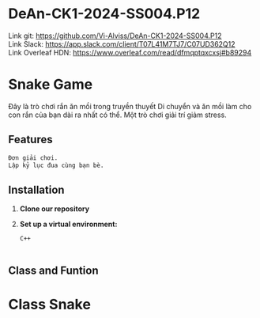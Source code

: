 # DeAn-CK1-2024-SS004.P12

Link git: https://github.com/Vi-Alviss/DeAn-CK1-2024-SS004.P12  
Link Slack: https://app.slack.com/client/T07L41M7TJ7/C07UD362Q12  
Link Overleaf HDN: https://www.overleaf.com/read/dfmqptqxcxsj#b89294

# Snake Game
Đây là trò chơi rắn ăn mồi trong truyền thuyết
Di chuyển và ăn mồi làm cho con rắn của bạn dài ra nhất có thể.
Một trò chơi giải trí giảm stress.

## Features
```sh
Đơn giải chơi.
Lập kỷ lục đua cùng bạn bè.
```
## Installation

1. **Clone our repository**

2. **Set up a virtual environment:**
   ```sh
   C++
```
   ```
## Class and Funtion

# Class Snake
